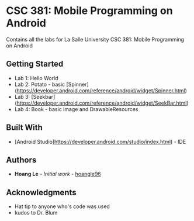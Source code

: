 # CSC 381: Mobile Programming on Android

Contains all the labs for La Salle University CSC 381: Mobile Programming on Android

## Getting Started

* Lab 1: Hello World
* Lab 2: Potato - basic [Spinner] (https://developer.android.com/reference/android/widget/Spinner.html)
* Lab 3: [Seekbar] (https://developer.android.com/reference/android/widget/SeekBar.html)
* Lab 4: Book - basic image and DrawableResources

## Built With

* [Android Studio]https://developer.android.com/studio/index.html) - IDE

## Authors

* **Hoang Le** - *Initial work* - [hoangle96](https://github.com/hoangle96)


## Acknowledgments

* Hat tip to anyone who's code was used
* kudos to Dr. Blum
